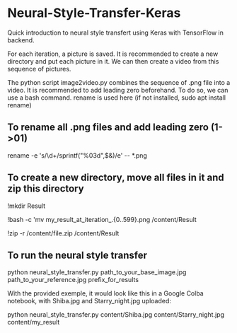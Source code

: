 # Neural-Style-Transfer-Keras
Quick introduction to neural style transfert using Keras with TensorFlow in backend.

For each iteration, a picture is saved. It is recommended to create a new directory and put each picture in it. We can then create a video from this sequence of pictures. 

The python script  image2video.py combines the sequence of .png file into a video. It is recommended to add leading zero beforehand.
To do so, we can use a bash command. rename is used here (if not installed, sudo apt install rename)

## To rename all .png files and add  leading zero (1->01)
rename -e 's/\d+/sprintf("%03d",$&)/e' -- *.png

## To create a new directory, move all files in it and zip this directory
!mkdir Result

!bash -c 'mv my_result_at_iteration_.{0..599}.png /content/Result

!zip -r /content/file.zip /content/Result


## To run the neural style transfer 
python neural_style_transfer.py path_to_your_base_image.jpg path_to_your_reference.jpg prefix_for_results

With the provided exemple, it would look like this in a Google Colba notebook, with Shiba.jpg and Starry_night.jpg uploaded:

python neural_style_transfer.py content/Shiba.jpg content/Starry_night.jpg content/my_result


